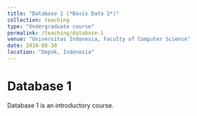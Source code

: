 ```yaml
---
title: "Database 1 (*Basis Data 1*)"
collection: teaching
type: "Undergraduate course"
permalink: /teaching/database-1
venue: "Universitas Indonesia, Faculty of Computer Science"
date: 2010-08-30
location: "Depok, Indonesia"
---
```


# Database 1

Database 1 is an introductory course.
